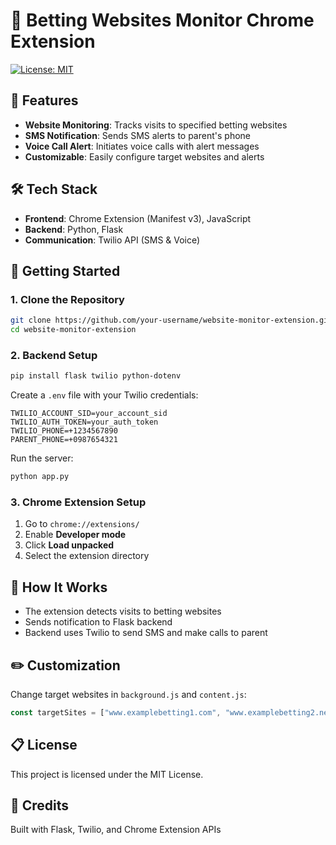 # 🧠 Betting Websites Monitor Chrome Extension

[![License: MIT](https://img.shields.io/badge/License-MIT-yellow.svg)](https://opensource.org/licenses/MIT)

## 📌 Features
- **Website Monitoring**: Tracks visits to specified betting websites
- **SMS Notification**: Sends SMS alerts to parent's phone
- **Voice Call Alert**: Initiates voice calls with alert messages
- **Customizable**: Easily configure target websites and alerts

## 🛠️ Tech Stack
- **Frontend**: Chrome Extension (Manifest v3), JavaScript
- **Backend**: Python, Flask
- **Communication**: Twilio API (SMS & Voice)

## 🚀 Getting Started

### 1. Clone the Repository
```bash
git clone https://github.com/your-username/website-monitor-extension.git
cd website-monitor-extension
```

### 2. Backend Setup
```bash
pip install flask twilio python-dotenv
```

Create a `.env` file with your Twilio credentials:
```env
TWILIO_ACCOUNT_SID=your_account_sid
TWILIO_AUTH_TOKEN=your_auth_token
TWILIO_PHONE=+1234567890
PARENT_PHONE=+0987654321
```

Run the server:
```bash
python app.py
```

### 3. Chrome Extension Setup
1. Go to `chrome://extensions/`
2. Enable **Developer mode**
3. Click **Load unpacked**
4. Select the extension directory

## 🧪 How It Works
- The extension detects visits to betting websites
- Sends notification to Flask backend
- Backend uses Twilio to send SMS and make calls to parent

## ✏️ Customization
Change target websites in `background.js` and `content.js`:
```javascript
const targetSites = ["www.examplebetting1.com", "www.examplebetting2.net"];
```

## 📋 License
This project is licensed under the MIT License.

## 🙌 Credits
Built with Flask, Twilio, and Chrome Extension APIs